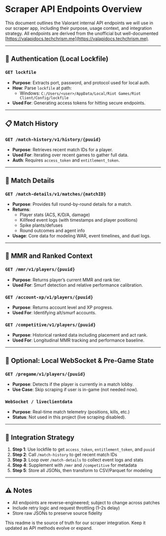 # Scraper API Endpoints Overview

This document outlines the Valorant internal API endpoints we will use in our scraper app, including their purpose, usage context, and integration strategy. All endpoints are derived from the unofficial but well-documented [https://valapidocs.techchrism.me](https://valapidocs.techchrism.me).

---

## 🔐 Authentication (Local Lockfile)

### `GET lockfile`
- **Purpose**: Extracts port, password, and protocol used for local auth.
- **How**: Parse `lockfile` at path:
  - Windows: `C:/Users/<user>/AppData/Local/Riot Games/Riot Client/Config/lockfile`
- **Used For**: Generating access tokens for hitting secure endpoints.

---

## 📋 Match History

### `GET /match-history/v1/history/{puuid}`
- **Purpose**: Retrieves recent match IDs for a player.
- **Used For**: Iterating over recent games to gather full data.
- **Auth**: Requires `access_token` and `entitlement_token`.

---

## 🧠 Match Details

### `GET /match-details/v1/matches/{matchID}`
- **Purpose**: Provides full round-by-round details for a match.
- **Returns**:
  - Player stats (ACS, K/D/A, damage)
  - Killfeed event logs (with timestamps and player positions)
  - Spike plants/defuses
  - Round outcomes and agent info
- **Usage**: Core data for modeling WAR, event timelines, and duel logs.

---

## 🎯 MMR and Ranked Context

### `GET /mmr/v1/players/{puuid}`
- **Purpose**: Returns player’s current MMR and rank tier.
- **Used For**: Smurf detection and relative performance calibration.

### `GET /account-xp/v1/players/{puuid}`
- **Purpose**: Returns account level and XP progress.
- **Used For**: Identifying alt/smurf accounts.

### `GET /competitive/v1/players/{puuid}`
- **Purpose**: Historical ranked data including placement and act rank.
- **Used For**: Longitudinal MMR tracking and performance baseline.

---

## 🧪 Optional: Local WebSocket & Pre-Game State

### `GET /pregame/v1/players/{puuid}`
- **Purpose**: Detects if the player is currently in a match lobby.
- **Use Case**: Skip scraping if user is in-game (not needed now).

### `WebSocket / liveclientdata`
- **Purpose**: Real-time match telemetry (positions, kills, etc.)
- **Status**: Not used in this project (live scraping disabled).

---

## 🚦 Integration Strategy

1. **Step 1**: Use lockfile to get `access_token`, `entitlement_token`, and `puuid`
2. **Step 2**: Call `/match-history` to get recent match IDs
3. **Step 3**: Loop over `/match-details` to collect event logs and stats
4. **Step 4**: Supplement with `/mmr` and `/competitive` for metadata
5. **Step 5**: Store all JSONs, then transform to CSV/Parquet for modeling

---

## ⚠️ Notes
- All endpoints are reverse-engineered; subject to change across patches
- Include retry logic and request throttling (1–2s delay)
- Store raw JSONs to preserve source fidelity

This readme is the source of truth for our scraper integration. Keep it updated as API methods evolve or expand.

